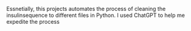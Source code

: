 Essnetially, this projects automates the process of cleaning the insulinsequence to different files in Python.  I used ChatGPT to help me expedite the process